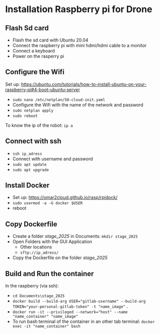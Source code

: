 # Installation Raspberry pi for Drone

## Flash Sd card

-   Flash the sd card with Ubuntu 20.04
-   Connect the raspberry pi with mini hdmi/hdmi cable to a monitor
-   Connect a keyboard
-   Power on the rasperry pi

## Configure the Wifi

Set up: https://ubuntu.com/tutorials/how-to-install-ubuntu-on-your-raspberry-pi#4-boot-ubuntu-server

-   `sudo nano /etc/netplan/50-cloud-init.yaml`
-   Configure the Wifi with the name of the network and password
-   `sudo netplan apply`
-   `sudo reboot`

To know the ip of the robot: `ip a`

## Connect with ssh

-   `ssh ip_adress`
-   Connect with username and password
-   `sudo apt update`
-   `sudo apt upgrade`

## Install Docker

-   Set up: https://omar2cloud.github.io/rasp/rpidock/
-   `sudo usermod -a -G docker $USER`
-   reboot

## Copy Dockerfile

-   Create a folder _stage_2025_ in Documents: `mkdir stage_2025`
-   Open Folders with the GUI Application
    -   Other locations
    -   `sftp://ip_adress/`
-   Copy the Dockerfile on the folder _stage_2025_

## Build and Run the container

In the raspberry (via ssh):

-   `cd Documents\stage_2025`
-   `docker build --build-arg USER="gitlab-username" --build-arg TOKEN="your-personal-gitlab-token" -t "name_image"` .
-   `docker run -it --privileged --network="host" --name "name_container" "name_image"`
-   To run bash terminal of the container in an other tab terminal: `docker exec -it "name_container" bash`

